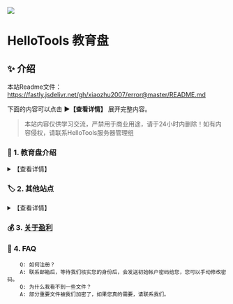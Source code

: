 ![](https://activity-graph.herokuapp.com/graph?username=xiaozhu2007&theme=github-light&hide_title=true&hide_border=true&area=true)

# HelloTools 教育盘

## ✨ 介绍
本站Readme文件：<https://fastly.jsdelivr.net/gh/xiaozhu2007/error@master/README.md>

下面的内容可以点击 **▶【查看详情】** 展开完整内容。

> 本站内容仅供学习交流，严禁用于商业用途，请于24小时内删除！如有内容侵权，请联系HelloTools服务器管理组

### 💾 1. 教育盘介绍

<details><summary>【查看详情】</summary>
    <p>Github：<a href="https://github.com/xiaozhu2007">https://github.com/xiaozhu2007</a></p>
    <p>BiliBili：<a href="https://space.bilibili.com/538644327">https://space.bilibili.com/538644327</a></p>
    <p>博客：<a href="https://xioazhu2007.netlify.app/">https://xioazhu2007.netlify.app/</a></p>
    <p>博客2：<a href="https://xioazhu2007.netlify.app/">https://xioazhu2007.netlify.app/</a></p>
    <p>Keybase：<a href="https://keybase.io/xiaozhu2007">https://keybase.io/xiaozhu2007</a></p>
    <p>Stellar：<a href="#">xiaozhu2007*keybase.io</a></p>
</details>

### 🏷️ 2. 其他站点

<details><summary>【查看详情】</summary>
    
- 本站：<https://alist.htedu.repl.co/>
- 更多：<https://您的网站.com>

</details>

### 💰 3. [关于盈利](https://afdian.net/@xiaozhu2021)

### 📄 4. FAQ
```
    Q: 如何注册？
    A: 联系邮箱后，等待我们核实您的身份后，会发送初始帐户密码给您，您可以手动修改密码。
    Q: 为什么我看不到一些文件？
    A: 部分重要文件被我们加密了，如果您真的需要，请联系我们。
```
